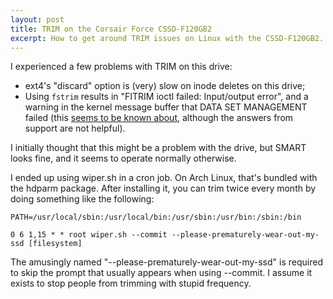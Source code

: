 ```yaml
---
layout: post
title: TRIM on the Corsair Force CSSD-F120GB2
excerpt: How to get around TRIM issues on Linux with the CSSD-F120GB2.
---
```


I experienced a few problems with TRIM on this drive:

- ext4's "discard" option is (very) slow on inode deletes on this drive;
- Using `fstrim` results in "FITRIM ioctl failed: Input/output error", and a
  warning in the kernel message buffer that DATA SET MANAGEMENT failed (this
  [seems to be known about][cforum], although the answers from support are not
  helpful).

I initially thought that this might be a problem with the drive, but SMART
looks fine, and it seems to operate normally otherwise.

I ended up using wiper.sh in a cron job. On Arch Linux, that's bundled with the
hdparm package. After installing it, you can trim twice every month by doing
something like the following:

    PATH=/usr/local/sbin:/usr/local/bin:/usr/sbin:/usr/bin:/sbin:/bin

    0 6 1,15 * * root wiper.sh --commit --please-prematurely-wear-out-my-ssd [filesystem]

The amusingly named "--please-prematurely-wear-out-my-ssd" is required to skip
the prompt that usually appears when using --commit. I assume it exists to stop
people from trimming with stupid frequency.

[cforum]: http://forum.corsair.com/v3/showthread.php?t=88056
